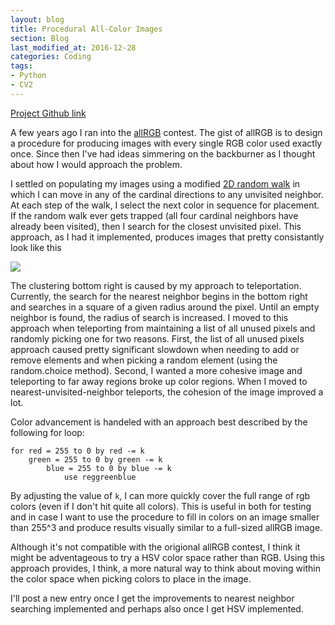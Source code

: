 ```yaml
---
layout: blog
title: Procedural All-Color Images
section: Blog
last_modified_at: 2016-12-28
categories: Coding
tags:
- Python
- CV2
---
```


[Project Github link](https://github.com/RagingRoosevelt/allRGBImages)

A few years ago I ran into the [allRGB](https://allrgb.com/) contest.  The gist
of allRGB is to design a procedure for producing images with every single RGB
color used exactly once.  Since then I've had ideas simmering on the backburner
as I thought about how I would approach the problem.

I settled on populating my images using a modified
[2D random walk][random_walk] in which I can move in any of the cardinal
directions to any unvisited neighbor.  At each step of the walk, I select the
next color in sequence for placement. If the random walk ever gets trapped (all
four cardinal neighbors have already been visited), then I search for the
closest unvisited pixel. This approach, as I had it implemented, produces
images that pretty consistantly look like this

[random_walk]: https://en.wikipedia.org/wiki/Random_walk

<!--more-->

<a href="http://i.imgur.com/uCpPQHl.png"><img class="full" src="http://i.imgur.com/uCpPQHl.png" /></a>

The clustering bottom right is caused by my approach to teleportation.
Currently, the search for the nearest neighbor begins in the bottom right and
searches in a square of a given radius around the pixel.  Until an empty
neighbor is found, the radius of search is increased.  I moved to this approach
when teleporting from maintaining a list of all unused pixels and randomly
picking one for two reasons.  First, the list of all unused pixels approach
caused pretty significant slowdown when needing to add or remove elements and
when picking a random element (using the random.choice method).  Second, I
wanted a more cohesive image and teleporting to far away regions broke up color
regions.  When I moved to nearest-unvisited-neighbor teleports, the cohesion of
the image improved a lot.

Color advancement is handeled with an approach best described by the following
for loop:

    for red = 255 to 0 by red -= k
        green = 255 to 0 by green -= k
            blue = 255 to 0 by blue -= k
                use reggreenblue

By adjusting the value of `k`, I can more quickly cover the full range of rgb
colors (even if I don't hit quite all colors).  This is useful in both for
testing and in case I want to use the procedure to fill in colors on an image
smaller than 255^3 and produce results visually similar to a full-sized allRGB
image.

Although it's not compatible with the origional allRGB contest, I think it
might be adventageous to try a HSV color space rather than RGB.  Using this
approach provides, I think, a more natural way to think about moving within the
color space when picking colors to place in the image.

I'll post a new entry once I get the improvements to nearest neighbor searching
implemented and perhaps also once I get HSV implemented.
